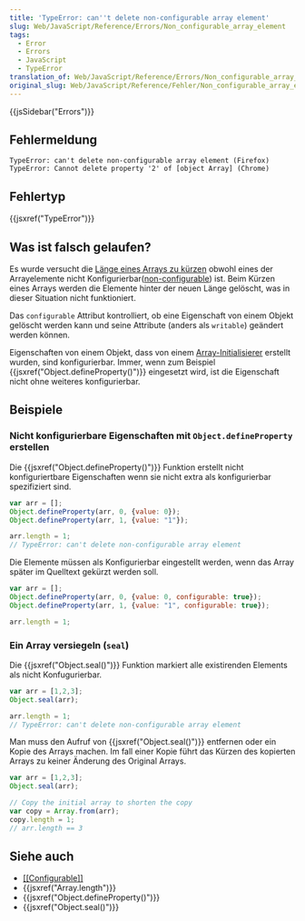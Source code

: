 ```yaml
---
title: 'TypeError: can''t delete non-configurable array element'
slug: Web/JavaScript/Reference/Errors/Non_configurable_array_element
tags:
  - Error
  - Errors
  - JavaScript
  - TypeError
translation_of: Web/JavaScript/Reference/Errors/Non_configurable_array_element
original_slug: Web/JavaScript/Reference/Fehler/Non_configurable_array_element
---
```

{{jsSidebar("Errors")}}

## Fehlermeldung

    TypeError: can't delete non-configurable array element (Firefox)
    TypeError: Cannot delete property '2' of [object Array] (Chrome)

## Fehlertyp

{{jsxref("TypeError")}}

## Was ist falsch gelaufen?

Es wurde versucht die [Länge eines Arrays zu kürzen](/de/docs/Web/JavaScript/Reference/Global_Objects/Array/length#Verkürzung_eines_Arrays) obwohl eines der Arrayelemente nicht Konfigurierbar([non-configurable](/de/docs/Web/JavaScript/Data_structures#Properties)) ist. Beim Kürzen eines Arrays werden die Elemente hinter der neuen Länge gelöscht, was in dieser Situation nicht funktioniert.

Das `configurable` Attribut kontrolliert, ob eine Eigenschaft von einem Objekt gelöscht werden kann und seine Attribute (anders als `writable`) geändert werden können.

Eigenschaften von einem Objekt, dass von einem [Array-Initialisierer](/de/docs/Web/JavaScript/Reference/Global_Objects/Array#Syntax) erstellt wurden, sind konfigurierbar. Immer, wenn zum Beispiel {{jsxref("Object.defineProperty()")}} eingesetzt wird, ist die Eigenschaft nicht ohne weiteres konfigurierbar.

## Beispiele

### Nicht konfigurierbare Eigenschaften mit `Object.defineProperty` erstellen

Die {{jsxref("Object.defineProperty()")}} Funktion erstellt nicht konfiguriertbare Eigenschaften wenn sie nicht extra als konfigurierbar spezifiziert sind.

```js example-bad
var arr = [];
Object.defineProperty(arr, 0, {value: 0});
Object.defineProperty(arr, 1, {value: "1"});

arr.length = 1;
// TypeError: can't delete non-configurable array element
```

Die Elemente müssen als Konfigurierbar eingestellt werden, wenn das Array später im Quelltext gekürzt werden soll.

```js example-good
var arr = [];
Object.defineProperty(arr, 0, {value: 0, configurable: true});
Object.defineProperty(arr, 1, {value: "1", configurable: true});

arr.length = 1;
```

### Ein Array versiegeln (`seal`)

Die {{jsxref("Object.seal()")}} Funktion markiert alle existirenden Elements als nicht Konfugurierbar.

```js example-bad
var arr = [1,2,3];
Object.seal(arr);

arr.length = 1;
// TypeError: can't delete non-configurable array element
```

Man muss den Aufruf von {{jsxref("Object.seal()")}} entfernen oder ein Kopie des Arrays machen. Im fall einer Kopie führt das Kürzen des kopierten Arrays zu keiner Änderung des Original Arrays.

```js example-good
var arr = [1,2,3];
Object.seal(arr);

// Copy the initial array to shorten the copy
var copy = Array.from(arr);
copy.length = 1;
// arr.length == 3
```

## Siehe auch

- [\[\[Configurable\]\]](/de/docs/Web/JavaScript/Data_structures#Properties)
- {{jsxref("Array.length")}}
- {{jsxref("Object.defineProperty()")}}
- {{jsxref("Object.seal()")}}
